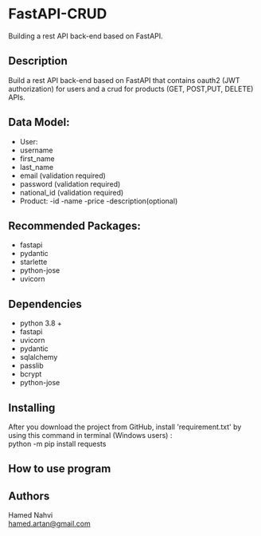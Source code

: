 # FastAPI-CRUD

Building a rest API back-end based on FastAPI.

## Description

Build a rest API back-end based on FastAPI that contains
oauth2 (JWT authorization) for users and a crud for products (GET, POST,PUT, DELETE) APIs.

## Data Model:
- User:
- username
- first_name
- last_name
- email (validation required)
- password (validation required)
- national_id (validation required)
- Product:
-id
-name
-price
-description(optional)

## Recommended Packages:
- fastapi
- pydantic
- starlette
- python-jose
- uvicorn

## Dependencies

- python 3.8 +
- fastapi
- uvicorn
- pydantic
- sqlalchemy
- passlib
- bcrypt
- python-jose

## Installing

After you download the project from GitHub, install 'requirement.txt' by using this command in terminal (Windows users) : <br />
    python -m pip install requests


## How to use program



## Authors

Hamed Nahvi <br />
hamed.artan@gmail.com
